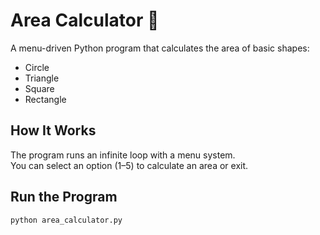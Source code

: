 # Area Calculator 🧮  

A menu-driven Python program that calculates the area of basic shapes:  

- Circle  
- Triangle  
- Square  
- Rectangle  

## How It Works  
The program runs an infinite loop with a menu system.  
You can select an option (1–5) to calculate an area or exit.  

## Run the Program  
```bash
python area_calculator.py
